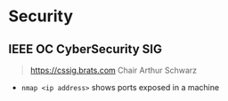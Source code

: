 # Security

## IEEE OC CyberSecurity SIG
> https://cssig.brats.com
> Chair Arthur Schwarz

- `nmap <ip address>` shows ports exposed in a machine